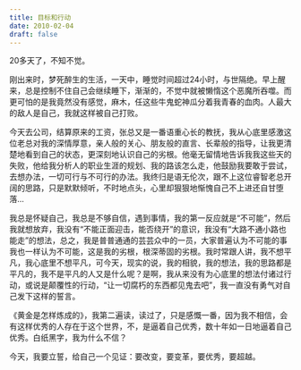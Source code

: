 ```yaml
---
title: 目标和行动
date: 2010-02-04
draft: false
---
```


20多天了，不知不觉。 

刚出来时，梦死醉生的生活，一天中，睡觉时间超过24小时，与世隔绝。早上醒来，总是控制不住自己会继续睡下，渐渐的，不觉中就被懒惰这个恶魔所吞噬。而更可怕的是我竟然没有感觉，麻木，任这些牛鬼蛇神瓜分着我青春的血肉。人最大的敌人是自己，我就这样被自己打败。

今天去公司，结算原来的工资，张总又是一番语重心长的教抚，我从心底里感激这位老总对我的深情厚意，亲人般的关心、朋友般的直言、长辈般的指导，让我更清楚地看到自己的状态，更深刻地认识自己的劣根。他毫无留情地告诉我我这些天的失败，他给我分析人的职业生涯的规划、我的路该怎么走，他鼓励我要敢于尝试，去想办法，一切可行与不可行的办法。我终归是语无伦次，跟不上这位睿智老总开阔的思路，只是默默倾听，不时地点头，心里却狠狠地惭愧自己不上进还自甘堕落...

我总是怀疑自己，我总是不够自信，遇到事情，我的第一反应就是“不可能”，然后我就想放弃，我没有“不能正面迎击，能否绕开”的意识，我没有“大路不通小路也能走”的想法，总之，我是普普通通的芸芸众中的一员，大家普遍认为不可能的事我也一样认为不可能，这是我的劣根，根深蒂固的劣根。我时常跟人讲，我不想平凡，我心底里不想平凡，可今天，现实的说，我的相貌，我的想法，我的思路都是平凡的，我不是平凡的人又是什么呢？是啊，我从来没有为心底里的想法付诸过行动，或说是颠覆性的行动，“让一切腐朽的东西都见鬼去吧”，我一直没有勇气对自己发下这样的誓言。

《黄金是怎样炼成的》，我第二遍读，读过了，只是感慨一番，因为我不相信，会有这样优秀的人存在于这个世界，不，是逼着自己优秀，数十年如一日地逼着自己优秀。白纸黑字，我为什么不信？

今天，我要立誓，给自己一个见证：要改变，要变革，要优秀，要超越。